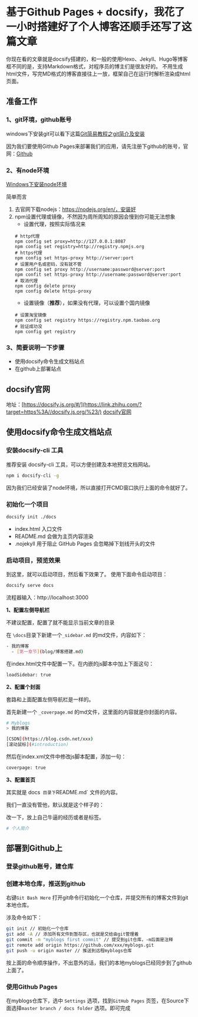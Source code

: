 # 基于Github Pages + docsify，我花了一小时搭建好了个人博客还顺手还写了这篇文章

你现在看的文章就是docsify搭建的，和一般的使用Hexo、Jekyll、Hugo等博客框不同的是，支持Markdown格式，对程序员的博主们是很友好的。 不用生成html文件，写完MD格式的博客直接往上一放，框架自己在运行时解析渲染成html页面。

## 准备工作

### 1、git环境，github账号

windows下安装git可以看下这篇[Git简易教程之git简介及安装](https://link.zhihu.com/?target=https%3A//blog.csdn.net/m0_37965018/article/details/96581013)

因为我们要使用Github Pages来部署我们的应用，请先注册下github的账号，官网：[Github](https://link.zhihu.com/?target=https%3A//github.com/)

### 2、有node环境

 [Windows下安装node环境](https://link.zhihu.com/?target=https%3A//www.cnblogs.com/goldlong/p/8027997.html)

 简单而言
 1. 去官网下载nodejs：https://nodejs.org/en/，安装好
 2. npm设置代理或镜像，不然因为周所周知的原因会慢到你可能无法想象
    - 设置代理，按照实际情况来
    ```
    # http代理
    npm config set proxy=http://127.0.0.1:8087
    npm config set registry=http://registry.npmjs.org
    # https代理
    npm config set https-proxy http://server:port
    # 设置用户名或密码，没有就不管
    npm config set proxy http://username:password@server:port
    npm confit set https-proxy http://username:password@server:port
    # 取消代理
    npm config delete proxy
    npm config delete https-proxy
    ```
    - 设置镜像（**推荐**），如果没有代理，可以设置个国内镜像
    ```
    # 设置淘宝镜像
    npm config set registry https://registry.npm.taobao.org
    # 验证成功没
    npm config get registry
    ```

### 3、简要说明一下步骤

- 使用docsify命令生成文档站点
- 在github上部署站点

## docsify官网

地址：[https://docsify.js.org/#/](https://link.zhihu.com/?target=https%3A//docsify.js.org/%23/) [docsify官网](https://link.zhihu.com/?target=https%3A//docsify.js.org/%23/)

## 使用docsify命令生成文档站点

### 安装docsify-cli 工具

推荐安装 docsify-cli 工具，可以方便创建及本地预览文档网站。

```bash
npm i docsify-cli -g
```

因为我们已经安装了node环境，所以直接打开CMD窗口执行上面的命令就好了。

### 初始化一个项目

```bash
docsify init ./docs
```

- index.html 入口文件
- README.md 会做为主页内容渲染
- .nojekyll 用于阻止 GitHub Pages 会忽略掉下划线开头的文件

### 启动项目，预览效果

到这里，就可以启动项目，然后看下效果了。 使用下面命令启动项目：

```bash
docsify serve docs
```

流程器输入：http://localhost:3000

**1、配置左侧导航栏**

不建议配置，配置了就不能显示当前文章的目录

在 `\docs`目录下新建一个`_sidebar.md` 的md文件，内容如下：

```bash
- 我的博客
  - [第一章节](blog/博客搭建.md)
```

在index.html文件中配置一下。在内嵌的js脚本中加上下面这句：

```bash
loadSidebar: true
```

**2、配置个封面**

套路和上面配置左侧导航栏是一样的。

首先新建一个 `_coverpage.md` 的md文件，这里面的内容就是你封面的内容。

```bash
# Myblogs
> 我的博客

[CSDN](https://blog.csdn.net/xxx)
[滚动鼠标](#introduction)
```

然后在index.xml文件中修改js脚本配置，添加一句：

```bash
coverpage: true
```

**3、配置首页**

其实就是 docs` 目录下`README.md` 文件的内容。

我们一直没有管他，默认就是这个样子的：

改一下，放上自己牛逼的经历或者是标签。

```bash
# 个人简介
```



## 部署到Github上

### 登录github账号，建仓库

### 创建本地仓库，推送到github

右键`Git Bash Here` 打开git命令行初始化一个仓库，并提交所有的博客文件到git本地仓库。

涉及命令如下：

```bash
git init // 初始化一个仓库
git add -A // 添加所有文件到暂存区，也就是交给由git管理着
git commit -m "myblogs first commit" // 提交到git仓库，-m后面是注释
git remote add origin https://github.com/xxx/myblogs.git
git push -u origin master // 推送到远程myblogs仓库
```

按上面的命令顺序操作，不出意外的话，我们的本地myblogs已经同步到了github上面了。

### 使用Github Pages

在myblogs仓库下，选中 `Settings` 选项，找到`GitHub Pages` 页签，在Source下面选择`master branch / docs folder` 选项。即可完成

